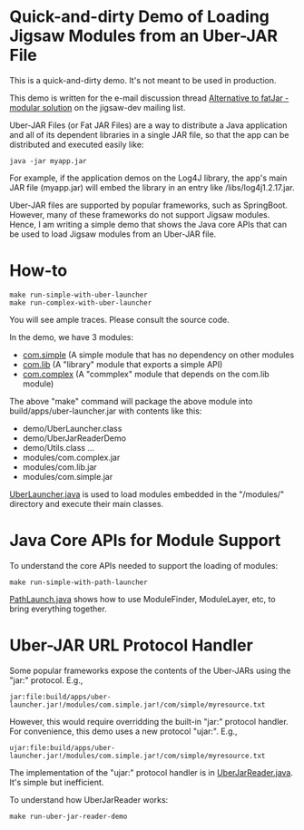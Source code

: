 # Quick-and-dirty Demo of Loading Jigsaw Modules from an Uber-JAR File

This is a quick-and-dirty demo. It's not meant to be used in production.

This demo is written for the e-mail discussion thread [Alternative to fatJar - modular solution](https://mail.openjdk.java.net/pipermail/jigsaw-dev/2021-October/014728.html) on the jigsaw-dev mailing list.

Uber-JAR Files (or Fat JAR Files) are a way to distribute a Java application and all of its
dependent libraries in a single JAR file, so that the app can be distributed and executed
easily like:

    java -jar myapp.jar

For example, if the application demos on the Log4J library, the app's main JAR file (myapp.jar)
will embed the library in an entry like /libs/log4j1.2.17.jar.

Uber-JAR files are supported by popular frameworks, such as SpringBoot. However, many of
these frameworks do not support Jigsaw modules. Hence, I am writing a simple demo
that shows the Java core APIs that can be used to load Jigsaw modules from an Uber-JAR file.

# How-to

    make run-simple-with-uber-launcher
    make run-complex-with-uber-launcher

You will see ample traces. Please consult the source code.

In the demo, we have 3 modules:

- [com.simple](src/modules/com.simple/com/simple/Simple.java) (A simple module that has no dependency on other modules
- [com.lib](src/modules/com.lib/com/lib/Lib.java) (A "library" module that exports a simple API)
- [com.complex](src/modules/com.complex/com/complex/Complex.java) (A "commplex" module that depends on the com.lib module)

The above "make" command will package the above module into build/apps/uber-launcher.jar
with contents like this:

- demo/UberLauncher.class
- demo/UberJarReaderDemo
- demo/Utils.class ...
- modules/com.complex.jar
- modules/com.lib.jar
- modules/com.simple.jar

[UberLauncher.java](src/apps/uber-launcher/UberLauncher.java) is used to load modules embedded in the "/modules/" directory and execute their main classes.

# Java Core APIs for Module Support

To understand the core APIs needed to support the loading of modules:

    make run-simple-with-path-launcher

[PathLaunch.java](src/apps/path-launcher/PathLauncher.java) shows how to use ModuleFinder, ModuleLayer, etc, to bring everything together.

# Uber-JAR URL Protocol Handler

Some popular frameworks expose the contents of the Uber-JARs using the "jar:" protocol. E.g., 

    jar:file:build/apps/uber-launcher.jar!/modules/com.simple.jar!/com/simple/myresource.txt

However, this would require overridding the built-in "jar:" protocol handler. For convenience,
this demo uses a new protocol "ujar:". E.g.,

    ujar:file:build/apps/uber-launcher.jar!/modules/com.simple.jar!/com/simple/myresource.txt

The implementation of the "ujar:" protocol handler is in [UberJarReader.java](src/apps/uber-launcher/UberJarReader.java). It's simple but
inefficient.

To understand how UberJarReader works:

    make run-uber-jar-reader-demo



